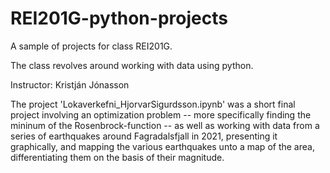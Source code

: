# REI201G-python-projects

A sample of projects for class REI201G.

The class revolves around working with data using python.

Instructor: Kristján Jónasson

The project 'Lokaverkefni_HjorvarSigurdsson.ipynb' was a short final project involving an optimization problem -- more specifically finding the mininum of the Rosenbrock-function -- as well as working with data from a series of earthquakes around Fagradalsfjall in 2021, presenting it graphically, and mapping the various earthquakes unto a map of the area, differentiating them on the basis of their magnitude.

